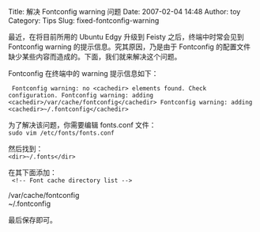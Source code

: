 Title: 解决 Fontconfig warning 问题
Date: 2007-02-04 14:48
Author: toy
Category: Tips
Slug: fixed-fontconfig-warning

最近，在将目前所用的 Ubuntu Edgy 升级到 Feisty 之后，终端中时常会见到
Fontconfig warning 的提示信息。究其原因，乃是由于 Fontconfig
的配置文件缺少某些内容而造成的。下面，我们就来解决这个问题。

Fontconfig 在终端中的 warning 提示信息如下：  

` Fontconfig warning: no <cachedir> elements found. Check configuration. Fontconfig warning: adding <cachedir>/var/cache/fontconfig</cachedir> Fontconfig warning: adding <cachedir>~/.fontconfig</cachedir>`

为了解决该问题，你需要编辑 fonts.conf 文件：  
`sudo vim /etc/fonts/fonts.conf`

然后找到：  
`<dir>~/.fonts</dir>`

在其下面添加：  
` <!-- Font cache directory list -->`

<cachedir>/var/cache/fontconfig</cachedir>  
<cachedir>~/.fontconfig</cachedir>  

最后保存即可。
